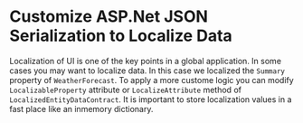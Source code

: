 # Customize ASP.Net JSON Serialization to Localize Data
Localization of UI is one of the key points in a global application. In some cases you may want to localize data. In this case we localized the `Summary` property of `WeatherForecast`. To apply a more custome logic you can modify `LocalizableProperty` attribute or `LocalizeAttribute` method of `LocalizedEntityDataContract`.
It is important to store localization values in a fast place like an inmemory dictionary. 